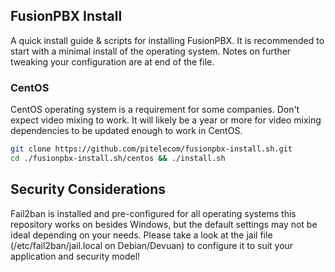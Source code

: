 
FusionPBX Install
--------------------------------------
A quick install guide & scripts for installing FusionPBX. It is recommended to start with a minimal install of the operating system. Notes on further tweaking your configuration are at end of the file.


### CentOS
CentOS operating system is a requirement for some companies. Don't expect video mixing to work. It will likely be a year or more for video mixing dependencies to be updated enough to work in CentOS.

```sh
git clone https://github.com/pitelecom/fusionpbx-install.sh.git
cd ./fusionpbx-install.sh/centos && ./install.sh
```


## Security Considerations
Fail2ban is installed and pre-configured for all operating systems this repository works on besides Windows, but the default settings may not be ideal depending on your needs. Please take a look at the jail file (/etc/fail2ban/jail.local on Debian/Devuan) to configure it to suit your application and security model!


